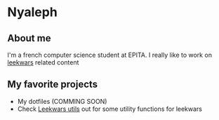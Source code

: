 # Nyaleph

## About me
I'm a french computer science student at EPITA.
I really like to work on [leekwars](www.leekwars.com) related content

## My favorite projects
- My dotfiles (COMMING SOON)
- Check [Leekwars utils](https://github.com/Nyaleph/leekwars-utils) out for some utility functions for leekwars
